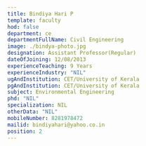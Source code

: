 ```yaml
---
title: Bindiya Hari P
template: faculty
hod: false
department: ce
departmentFullName: Civil Engineering
image: ./bindya-photo.jpg
designation: Assistant Professor(Regular)
dateOfJoining: 12/08/2013
experienceTeaching: 9 Years
experienceIndustry: "NIL"
ugAndInstitution: CET/University of Kerala
pgAndInstitution: CET/University of Kerala
subject: Environmental Engineering
phd: "NIL"
specialization: NIL
otherData: "NIL"
mobileNumber: 8281978472
mailid: bindiyahari@yahoo.co.in
position: 2
---
```

